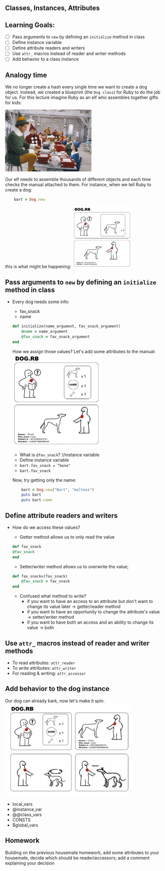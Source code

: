 ## Classes, Instances, Attributes

## Learning Goals:
- [ ] Pass arguments to `new` by defining an `initialize` method in class
- [ ] Define instance variable
- [ ] Define attribute readers and writers
- [ ] Use `attr_` macros instead of reader and writer methods
- [ ] Add behavior to a class instance

## Analogy time 
We no longer create a hash every single time we want to create a dog object. Instead, we created a blueprint (the `Dog class`) for Ruby to do the job for us. For this lecture imagine Ruby as an elf who assembles together gifts for kids:

<img src="buddy-the-elf.jpg" height="200px" width="auto" style="display:inline"  alt="a still from the Elf movie picturing Will Ferrel as an assembly line elf preparing toys for kids">

Our elf needs to assemble thousands of different objects and each time checks the manual attached to them. For instance, when we tell Ruby to create a dog:
```ruby
    bart = Dog.new
```
this is what might be happening:
<img src="dog-rb-1.png" height="200px" width="auto" style="display:inline"  alt="an ikea-like manual">

## Pass arguments to `new` by defining an `initialize` method in class
* Every dog needs some info:
    * fav_snack
    * name 

    ```ruby
    def initialize(name_argument, fav_snack_argument)
        @name = name_argument
        @fav_snack = fav_snack_argument
    end
    ```

    How we assign those values? Let's add some attributes to the manual:
    <img src="dog-rb-2.png" height="300px" width="auto" style="display:inline"  alt="an ikea-like manual">


    * What is `@fav_snack`? //instance variable
    * Define instance variable
    * `bart.fav_snack = “bone"`
    * `bart.fav_snack`

    Now, try getting only the name:
    ```ruby
        bart = Dog.new("Bart", "maltese")
        puts bart
        puts bart.name
    ```

## Define attribute readers and writers
* How do we access these values?
    * Getter method allows us to only read the value
    ```ruby
    def fav_snack
    @fav_snack
    end
    ```

    * Setter/writer method allows us to overwrite the value;
    ```ruby
    def fav_snack=(fav_snack)
        @fav_snack = fav_snack
    end
    ```

    * Confused what method to write?
        * if you want to have an access to an attribute but don't want to change its value later -> getter/reader method
        * if you want to have an opportunity to change the attribute's value -> setter/writer method
        * if you want to have both an access and an ability to change its value -> both


## Use `attr_` macros instead of reader and writer methods
* To read attributes: `attr_reader`
* To write attributes: `attr_writer`
* For reading & writing: `attr_accessor`

## Add behavior to the dog instance
Our dog can already bark, now let's make it spin. 
 <img src="dog-rb-3.png" height="300px" width="auto" style="display:inline"  alt="an ikea-like manual">

<!-- In this Phase we will be talking about: -->
- local_vars
- @instance_var
- @@class_vars
- CONSTS
- $global_vars

## Homework

Building on the previous housemate homework, add some attributes to your housemate, decide which should be reader/accessors; add a comment explaining your decision
